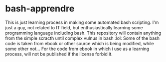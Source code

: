 # bash-apprendre
This is just learning process in making some automated bash scripting.
I'm just a guy, not related to IT field, but enthusiastically learning some programming language including bash.
This repository will contain anything from the simple scracth until complex vulnus in bash :lol:
Some of the bash code is taken from ebook or other source which is being modified, while some other not...
For the code from ebook in which i use as a learning process, will not be published if the license forbid it.

